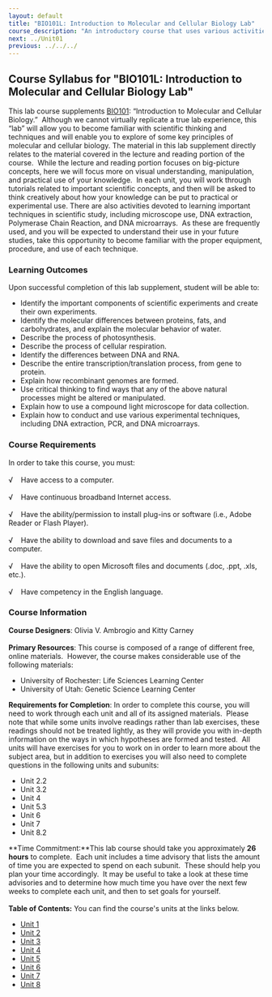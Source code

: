 ```yaml
---
layout: default
title: "BIO101L: Introduction to Molecular and Cellular Biology Lab"
course_description: "An introductory course that uses various activities and exercises to provide the basic principles and methods of biology. Lab topics include: the scientific method, DNA structure, transcription and translation, PCR and microarrays, prokaryotic and eukaryotic cells, photosynthesis, glycolysis and cellular respiration, genetics, and cell division."
next: ../Unit01
previous: ../../../
---
```

Course Syllabus for "BIO101L: Introduction to Molecular and Cellular Biology Lab"
---------------------------------------------------------------------------------

This lab course supplements
[BIO101](http://www.saylor.org/courses/bio101/): “Introduction to
Molecular and Cellular Biology.”  Although we cannot virtually replicate
a true lab experience, this “lab” will allow you to become familiar with
scientific thinking and techniques and will enable you to explore of
some key principles of molecular and cellular biology. The material in
this lab supplement directly relates to the material covered in the
lecture and reading portion of the course.  While the lecture and
reading portion focuses on big-picture concepts, here we will focus more
on visual understanding, manipulation, and practical use of your
knowledge.  In each unit, you will work through tutorials related to
important scientific concepts, and then will be asked to think
creatively about how your knowledge can be put to practical or
experimental use. There are also activities devoted to learning
important techniques in scientific study, including microscope use, DNA
extraction, Polymerase Chain Reaction, and DNA microarrays.  As these
are frequently used, and you will be expected to understand their use in
your future studies, take this opportunity to become familiar with the
proper equipment, procedure, and use of each technique.

### Learning Outcomes

Upon successful completion of this lab supplement, student will be able
to:  

-   Identify the important components of scientific experiments and
    create their own experiments.
-   Identify the molecular differences between proteins, fats, and
    carbohydrates, and explain the molecular behavior of water.
-   Describe the process of photosynthesis.
-   Describe the process of cellular respiration.
-   Identify the differences between DNA and RNA.
-   Describe the entire transcription/translation process, from gene to
    protein.
-   Explain how recombinant genomes are formed.
-   Use critical thinking to find ways that any of the above natural
    processes might be altered or manipulated.
-   Explain how to use a compound light microscope for data collection.
-   Explain how to conduct and use various experimental techniques,
    including DNA extraction, PCR, and DNA microarrays.

### Course Requirements

In order to take this course, you must:  
    
 √    Have access to a computer.  
    
 √    Have continuous broadband Internet access.  
    
 √    Have the ability/permission to install plug-ins or software (i.e.,
Adobe Reader or Flash Player).  
    
 √    Have the ability to download and save files and documents to a
computer.  
    
 √    Have the ability to open Microsoft files and documents (.doc,
.ppt, .xls, etc.).  
    
 √    Have competency in the English language.

### Course Information

**Course Designers**: Olivia V. Ambrogio and Kitty Carney  
    
 **Primary Resources**: This course is composed of a range of different
free, online materials.  However, the course makes considerable use of
the following materials:  

-   University of Rochester: Life Sciences Learning Center
-   University of Utah: Genetic Science Learning Center 

**Requirements for Completion**: In order to complete this course, you
will need to work through each unit and all of its assigned materials.
 Please note that while some units involve readings rather than lab
exercises, these readings should not be treated lightly, as they will
provide you with in-depth information on the ways in which hypotheses
are formed and tested.  All units will have exercises for you to work on
in order to learn more about the subject area, but in addition to
exercises you will also need to complete questions in the following
units and subunits:  

-   Unit 2.2
-   Unit 3.2
-   Unit 4
-   Unit 5.3
-   Unit 6
-   Unit 7
-   Unit 8.2 

**Time Commitment:**This lab course should take you approximately **26
hours** to complete.  Each unit includes a time advisory that lists the
amount of time you are expected to spend on each subunit.  These should
help you plan your time accordingly.  It may be useful to take a look at
these time advisories and to determine how much time you have over the
next few weeks to complete each unit, and then to set goals for
yourself.  
    
**Table of Contents:** You can find the course's units at the links below.

- [Unit 1](https://legacy.saylor.org/bio101l/Unit01/)
- [Unit 2](https://legacy.saylor.org/bio101l/Unit02/)
- [Unit 3](https://legacy.saylor.org/bio101l/Unit03/)
- [Unit 4](https://legacy.saylor.org/bio101l/Unit04/)
- [Unit 5](https://legacy.saylor.org/bio101l/Unit05/)
- [Unit 6](https://legacy.saylor.org/bio101l/Unit06/)
- [Unit 7](https://legacy.saylor.org/bio101l/Unit07/)
- [Unit 8](https://legacy.saylor.org/bio101l/Unit08/)
